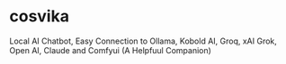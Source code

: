 # cosvika
Local AI Chatbot, Easy Connection to Ollama, Kobold AI, Groq, xAI Grok, Open AI, Claude and Comfyui (A Helpfuul Companion)

